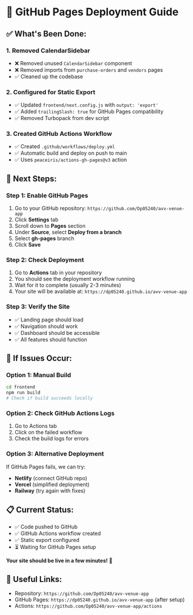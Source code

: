 # 🚀 GitHub Pages Deployment Guide

## ✅ **What's Been Done:**

### **1. Removed CalendarSidebar**
- ❌ Removed unused `CalendarSidebar` component
- ❌ Removed imports from `purchase-orders` and `vendors` pages
- ✅ Cleaned up the codebase

### **2. Configured for Static Export**
- ✅ Updated `frontend/next.config.js` with `output: 'export'`
- ✅ Added `trailingSlash: true` for GitHub Pages compatibility
- ✅ Removed Turbopack from dev script

### **3. Created GitHub Actions Workflow**
- ✅ Created `.github/workflows/deploy.yml`
- ✅ Automatic build and deploy on push to main
- ✅ Uses `peaceiris/actions-gh-pages@v3` action

## 🎯 **Next Steps:**

### **Step 1: Enable GitHub Pages**
1. Go to your GitHub repository: `https://github.com/Dp05240/avv-venue-app`
2. Click **Settings** tab
3. Scroll down to **Pages** section
4. Under **Source**, select **Deploy from a branch**
5. Select **gh-pages** branch
6. Click **Save**

### **Step 2: Check Deployment**
1. Go to **Actions** tab in your repository
2. You should see the deployment workflow running
3. Wait for it to complete (usually 2-3 minutes)
4. Your site will be available at: `https://dp05240.github.io/avv-venue-app`

### **Step 3: Verify the Site**
- ✅ Landing page should load
- ✅ Navigation should work
- ✅ Dashboard should be accessible
- ✅ All features should function

## 🔧 **If Issues Occur:**

### **Option 1: Manual Build**
```bash
cd frontend
npm run build
# Check if build succeeds locally
```

### **Option 2: Check GitHub Actions Logs**
1. Go to Actions tab
2. Click on the failed workflow
3. Check the build logs for errors

### **Option 3: Alternative Deployment**
If GitHub Pages fails, we can try:
- **Netlify** (connect GitHub repo)
- **Vercel** (simplified deployment)
- **Railway** (try again with fixes)

## 📋 **Current Status:**
- ✅ Code pushed to GitHub
- ✅ GitHub Actions workflow created
- ✅ Static export configured
- ⏳ Waiting for GitHub Pages setup

**Your site should be live in a few minutes!** 🎉

## 🔗 **Useful Links:**
- Repository: `https://github.com/Dp05240/avv-venue-app`
- GitHub Pages: `https://dp05240.github.io/avv-venue-app` (after setup)
- Actions: `https://github.com/Dp05240/avv-venue-app/actions` 